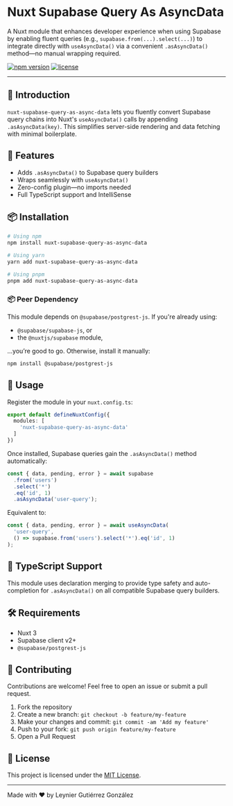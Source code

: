 # Nuxt Supabase Query As AsyncData

A Nuxt module that enhances developer experience when using Supabase by enabling fluent queries (e.g., `supabase.from(...).select(...)`) to integrate directly with `useAsyncData()` via a convenient `.asAsyncData()` method—no manual wrapping required.

[![npm version](https://img.shields.io/npm/v/nuxt-supabase-query-as-async-data.svg)](https://www.npmjs.com/package/nuxt-supabase-query-as-async-data)
[![license](https://img.shields.io/npm/l/nuxt-supabase-query-as-async-data.svg)](https://github.com/leynier/nuxt-supabase-query-as-async-data/blob/main/LICENSE)

---

## 🧭 Introduction

`nuxt-supabase-query-as-async-data` lets you fluently convert Supabase query chains into Nuxt's `useAsyncData()` calls by appending `.asAsyncData(key)`. This simplifies server-side rendering and data fetching with minimal boilerplate.

## 🚀 Features

- Adds `.asAsyncData()` to Supabase query builders
- Wraps seamlessly with `useAsyncData()`
- Zero-config plugin—no imports needed
- Full TypeScript support and IntelliSense

## 📦 Installation

```bash
# Using npm
npm install nuxt-supabase-query-as-async-data

# Using yarn
yarn add nuxt-supabase-query-as-async-data

# Using pnpm
pnpm add nuxt-supabase-query-as-async-data
```

### 📦 Peer Dependency

This module depends on `@supabase/postgrest-js`. If you're already using:

- `@supabase/supabase-js`, or
- the `@nuxtjs/supabase` module,

...you’re good to go. Otherwise, install it manually:

```bash
npm install @supabase/postgrest-js
```

## 🧩 Usage

Register the module in your `nuxt.config.ts`:

```ts
export default defineNuxtConfig({
  modules: [
    'nuxt-supabase-query-as-async-data'
  ]
})
```

Once installed, Supabase queries gain the `.asAsyncData()` method automatically:

```ts
const { data, pending, error } = await supabase
  .from('users')
  .select('*')
  .eq('id', 1)
  .asAsyncData('user-query');
```

Equivalent to:

```ts
const { data, pending, error } = await useAsyncData(
  'user-query',
  () => supabase.from('users').select('*').eq('id', 1)
);
```

## 📘 TypeScript Support

This module uses declaration merging to provide type safety and auto-completion for `.asAsyncData()` on all compatible Supabase query builders.

## 🛠 Requirements

- Nuxt 3
- Supabase client v2+
- `@supabase/postgrest-js`

## 🤝 Contributing

Contributions are welcome! Feel free to open an issue or submit a pull request.

1. Fork the repository
2. Create a new branch: `git checkout -b feature/my-feature`
3. Make your changes and commit: `git commit -am 'Add my feature'`
4. Push to your fork: `git push origin feature/my-feature`
5. Open a Pull Request

## 📄 License

This project is licensed under the [MIT License](LICENSE).

---

Made with ❤️ by Leynier Gutiérrez González

